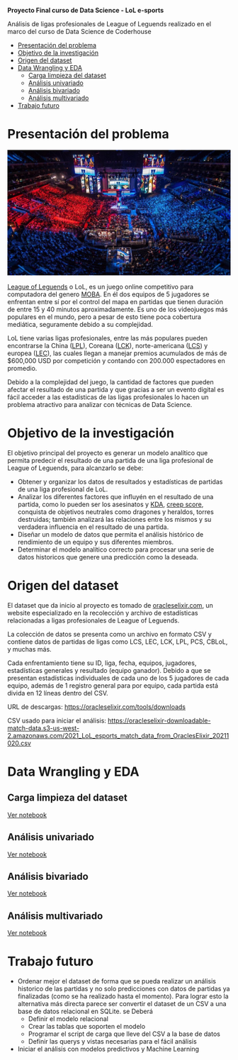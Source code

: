 **Proyecto Final curso de Data Science - LoL e-sports**

Análisis de ligas profesionales de League of Leguends realizado en el marco del curso de Data Science de Coderhouse

- [Presentación del problema](#presentación-del-problema)
- [Objetivo de la investigación](#objetivo-de-la-investigación)
- [Origen del dataset](#origen-del-dataset)
- [Data Wrangling y EDA](#data-wrangling-y-eda)
  - [Carga limpieza del dataset](#carga-limpieza-del-dataset)
  - [Análisis univariado](#análisis-univariado)
  - [Análisis bivariado](#análisis-bivariado)
  - [Análisis multivariado](#análisis-multivariado)
- [Trabajo futuro](#trabajo-futuro)

# Presentación del problema

![League of Legends E-sports](Images/lol-worlds.jpg)

[League of Leguends](https://es.wikipedia.org/wiki/League_of_Legends) o LoL, es un juego online competitivo para computadora del genero [MOBA](https://es.wikipedia.org/wiki/Videojuego_multijugador_de_arena_de_batalla_en_l%C3%ADnea). En él dos equipos de 5 jugadores se enfrentan entre sí por el control del mapa en partidas que tienen duración de entre 15 y 40 minutos aproximadamente. Es uno de los videojuegos más populares en el mundo, pero a pesar de esto tiene poca cobertura mediática, seguramente debido a su complejidad.

LoL tiene varias ligas profesionales, entre las más populares pueden encontrarse la China ([LPL](https://en.wikipedia.org/wiki/League_of_Legends_Pro_League)), Coreana ([LCK](https://en.wikipedia.org/wiki/League_of_Legends_Champions_Korea)), norte-americana ([LCS](https://en.wikipedia.org/wiki/League_Championship_Series_(esports))) y europea ([LEC](https://en.wikipedia.org/wiki/League_of_Legends_European_Championship)), las cuales llegan a manejar premios acumulados de más de $600,000 USD por competición y contando con 200.000 espectadores en promedio.

Debido a la complejidad del juego, la cantidad de factores que pueden afectar el resultado de una partida y que gracias a ser un evento digital es fácil acceder a las estadísticas de las ligas profesionales lo hacen un problema atractivo para analizar con técnicas de Data Science.


# Objetivo de la investigación

El objetivo principal del proyecto es generar un modelo analítico que permita predecir el resultado de una partida de una liga profesional de League of Leguends, para alcanzarlo se debe:

- Obtener y organizar los datos de resultados y estadísticas de partidas de una liga profesional de LoL.
- Analizar los diferentes factores que influyén en el resultado de una partida, como lo pueden ser los asesinatos y [KDA](https://leagueoflegends.fandom.com/wiki/Kill_to_Death_Ratio), [creep score](https://leagueoflegends.fandom.com/wiki/Farming), conquista de objetivos neutrales como dragones y heraldos, torres destruidas; también analizará las relaciones entre los mismos y su verdadera influencia en el resultado de una partida.
- Diseñar un modelo de datos que permita el análisis histórico de rendimiento de un equipo y sus diferentes miembros.
- Determinar el modelo analítico correcto para procesar una serie de datos historicos que genere una predicción como la deseada.



# Origen del dataset

El dataset que da inicio al proyecto es tomado de [oracleselixir.com](https://oracleselixir.com), un website especializado en la recolección y archivo de estadísticas relacionadas a ligas profesionales de League of Leguends. 

La colección de datos se presenta como un archivo en formato CSV y contiene datos de partidas de ligas como LCS, LEC, LCK, LPL, PCS, CBLoL, y muchas más.

Cada enfrentamiento tiene su ID, liga, fecha, equipos, jugadores, estadísticas generales y resultado (equipo ganador). Debido a que se presentan estadísticas
individuales de cada uno de los 5 jugadores de cada equipo, además de 1 registro general para por equipo, cada partida está divida en 12 líneas dentro del CSV.

URL de descargas: https://oracleselixir.com/tools/downloads

CSV usado para iniciar el análisis: https://oracleselixir-downloadable-match-data.s3-us-west-2.amazonaws.com/2021_LoL_esports_match_data_from_OraclesElixir_20211020.csv


# Data Wrangling y EDA

## Carga limpieza del dataset
[Ver notebook](Notebooks/Carga_y_limpieza.ipynb)

## Análisis univariado
[Ver notebook](Notebooks/Analisis_univariado.ipynb)

## Análisis bivariado
[Ver notebook](Notebooks/Analisis_bivariado.ipynb)

## Análisis multivariado
[Ver notebook](Notebooks/Analisis_multivariado.ipynb)

# Trabajo futuro

- Ordenar mejor el dataset de forma que se pueda realizar un análisis historico de las partidas y no solo predicciones con datos de partidas ya finalizadas (como se ha realizado hasta el momento). Para lograr esto la alternativa más directa parece ser convertir el dataset de un CSV a una base de datos relacional en SQLite. se Deberá
  - Definir el modelo relacional
  - Crear las tablas que soporten el modelo
  - Programar el script de carga que lleve del CSV a la base de datos
  - Definir las querys y vistas necesarias para el fácil análisis
- Iniciar el análisis con modelos predictivos y Machine Learning
